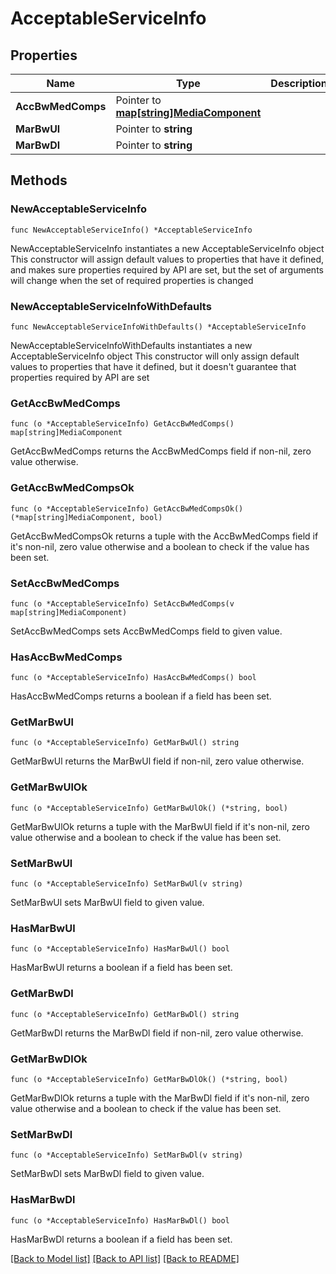 # AcceptableServiceInfo

## Properties

Name | Type | Description | Notes
------------ | ------------- | ------------- | -------------
**AccBwMedComps** | Pointer to [**map[string]MediaComponent**](MediaComponent.md) |  | [optional] 
**MarBwUl** | Pointer to **string** |  | [optional] 
**MarBwDl** | Pointer to **string** |  | [optional] 

## Methods

### NewAcceptableServiceInfo

`func NewAcceptableServiceInfo() *AcceptableServiceInfo`

NewAcceptableServiceInfo instantiates a new AcceptableServiceInfo object
This constructor will assign default values to properties that have it defined,
and makes sure properties required by API are set, but the set of arguments
will change when the set of required properties is changed

### NewAcceptableServiceInfoWithDefaults

`func NewAcceptableServiceInfoWithDefaults() *AcceptableServiceInfo`

NewAcceptableServiceInfoWithDefaults instantiates a new AcceptableServiceInfo object
This constructor will only assign default values to properties that have it defined,
but it doesn't guarantee that properties required by API are set

### GetAccBwMedComps

`func (o *AcceptableServiceInfo) GetAccBwMedComps() map[string]MediaComponent`

GetAccBwMedComps returns the AccBwMedComps field if non-nil, zero value otherwise.

### GetAccBwMedCompsOk

`func (o *AcceptableServiceInfo) GetAccBwMedCompsOk() (*map[string]MediaComponent, bool)`

GetAccBwMedCompsOk returns a tuple with the AccBwMedComps field if it's non-nil, zero value otherwise
and a boolean to check if the value has been set.

### SetAccBwMedComps

`func (o *AcceptableServiceInfo) SetAccBwMedComps(v map[string]MediaComponent)`

SetAccBwMedComps sets AccBwMedComps field to given value.

### HasAccBwMedComps

`func (o *AcceptableServiceInfo) HasAccBwMedComps() bool`

HasAccBwMedComps returns a boolean if a field has been set.

### GetMarBwUl

`func (o *AcceptableServiceInfo) GetMarBwUl() string`

GetMarBwUl returns the MarBwUl field if non-nil, zero value otherwise.

### GetMarBwUlOk

`func (o *AcceptableServiceInfo) GetMarBwUlOk() (*string, bool)`

GetMarBwUlOk returns a tuple with the MarBwUl field if it's non-nil, zero value otherwise
and a boolean to check if the value has been set.

### SetMarBwUl

`func (o *AcceptableServiceInfo) SetMarBwUl(v string)`

SetMarBwUl sets MarBwUl field to given value.

### HasMarBwUl

`func (o *AcceptableServiceInfo) HasMarBwUl() bool`

HasMarBwUl returns a boolean if a field has been set.

### GetMarBwDl

`func (o *AcceptableServiceInfo) GetMarBwDl() string`

GetMarBwDl returns the MarBwDl field if non-nil, zero value otherwise.

### GetMarBwDlOk

`func (o *AcceptableServiceInfo) GetMarBwDlOk() (*string, bool)`

GetMarBwDlOk returns a tuple with the MarBwDl field if it's non-nil, zero value otherwise
and a boolean to check if the value has been set.

### SetMarBwDl

`func (o *AcceptableServiceInfo) SetMarBwDl(v string)`

SetMarBwDl sets MarBwDl field to given value.

### HasMarBwDl

`func (o *AcceptableServiceInfo) HasMarBwDl() bool`

HasMarBwDl returns a boolean if a field has been set.


[[Back to Model list]](../README.md#documentation-for-models) [[Back to API list]](../README.md#documentation-for-api-endpoints) [[Back to README]](../README.md)


